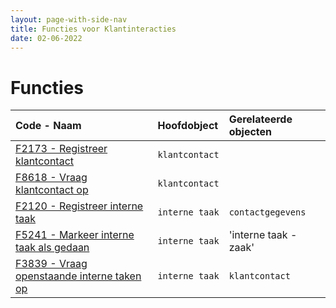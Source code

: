 ```yaml
---
layout: page-with-side-nav
title: Functies voor Klantinteracties
date: 02-06-2022
---
```


# Functies

| Code - Naam | Hoofdobject | Gerelateerde objecten |
| :--- | :--- | :--- |
| [F2173 - Registreer klantcontact](./artefacten/2173.md) | `klantcontact` | |
| [F8618 - Vraag klantcontact op](./artefacten/8618.md) | `klantcontact` | |
| [F2120 - Registreer interne taak](./artefacten/2120.md) | `interne taak` | `contactgegevens` |
| [F5241 - Markeer interne taak als gedaan](./artefacten/5241.md)  | `interne taak` | 'interne taak - zaak' |
| [F3839 - Vraag openstaande interne taken op](./artefacten/3839.md) | `interne taak` | `klantcontact` |
